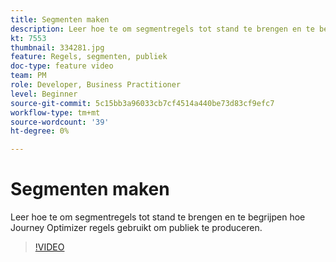 ```yaml
---
title: Segmenten maken
description: Leer hoe te om segmentregels tot stand te brengen en te begrijpen hoe Journey Optimizer regels gebruikt om publiek te produceren.
kt: 7553
thumbnail: 334281.jpg
feature: Regels, segmenten, publiek
doc-type: feature video
team: PM
role: Developer, Business Practitioner
level: Beginner
source-git-commit: 5c15bb3a96033cb7cf4514a440be73d83cf9efc7
workflow-type: tm+mt
source-wordcount: '39'
ht-degree: 0%

---
```



# Segmenten maken

Leer hoe te om segmentregels tot stand te brengen en te begrijpen hoe Journey Optimizer regels gebruikt om publiek te produceren.

>[!VIDEO](https://video.tv.adobe.com/v/334281?quality=12)
